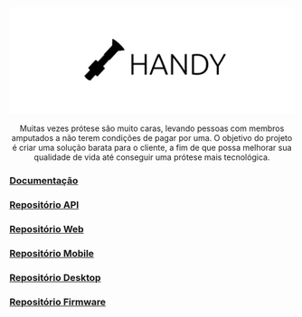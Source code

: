 ![logo](/README_images/logo.png)

<p align="center"> Muitas vezes prótese são muito caras, levando pessoas com membros amputados a não terem condições de pagar por uma. O objetivo do projeto é criar uma solução barata para o cliente, a fim de que possa melhorar sua qualidade de vida até conseguir uma prótese mais tecnológica. </p>
 
### [Documentação](https://github.com/MatheusTomazella/Handy/blob/master/Documentação/Documentação.pdf)
### [Repositório API](https://github.com/matheustomazella/pinus)  
### [Repositório Web](https://github.com/matheustomazella/)
### [Repositório Mobile](https://github.com/matheustomazella/handy-mobile)
### [Repositório Desktop](https://github.com/matheustomazella/handy-desktop)
### [Repositório Firmware](https://github.com/matheustomazella/)
